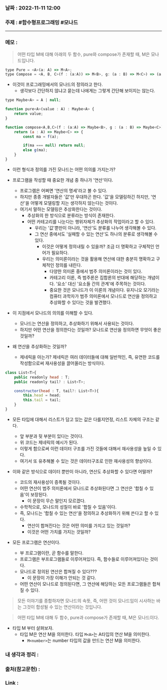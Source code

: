 ### 날짜 : 2022-11-11 12:00
### 주제 : #함수형프로그래밍 #모나드 

---- 

### 메모 : 

> 어떤 타입 M에 대해 아래의 두 함수, pure와 compose가 존재할 때, M은 모나드입니다. 

```javascript
type Pure = <A>(a: A) => M<A>; 
type Compose = <A, B, C>(f : (a:A)) => M<B>, g: (a : B) => M<C>) => (a : A) => M<C>;
```
- 이것이 프로그래밍에서의 모나드의 정의라고 한다. 
	- 생각보다 간단하지 않냐고 묻는데 나에게는 그렇게 간단해 보이지는 않는다. 

```javascript
type Maybe<A> = A | null;

function pure<A>(value : A) : Maybe<A> {
	return value;
}

function compose<A,B,C>(f : (a:A) => Maybe<B>, g : (a : B) => Maybe<C>) : (a: A) => Maybe<C> {
	return (a : A) => Maybe<C> => {
		const ma = f(a);

		if(ma === null) return null;
		else g(ma);
	}
}
```


- 이런 형식과 정의를 가진 모나드는 어떤 의의를 가지는가? 

- 프로그램을 작성할 때 중요한 개념 중 하나가 '연산'이다. 
	- 프로그램은 어쩌면 '연산의 명세'라고 볼 수 있다. 
	- 하지만 종종 개발자들은 '값'만 우대하곤 한다. '값'을 모델링하긴 하지만, '연산'을 어떻게 모델링할 지는 생각하지 않는다는 것이다. 
	- 여기서 말하는 모델링은 추상화한다는 것이다. 
		- 추상화의 한 방식으로 분류라는 방식이 존재한다. 
		- 어떤 카테고리를 나눈다는 행위자체가 추상화의 작업이라고 할 수 있다. 
			- 우리는 '값'뿐만이 아니라, '연산'도 분류를 나누어 생각해볼 수 있다. 
			- 그 연산 중에서도 '실패할 수 있는 연산'도 하나의 분류로 생각해볼 수 있다. 
				- 이것은 어떻게 정의내릴 수 있을까? 조금 더 명확하고 구체적인 언어가 필요하다. 
				- 우리는 의미론이라는 것을 활용해 연산에 대한 충분히 명확하고 구체적인 정의를 내린다. 
					- 다양한 의미론 중에서 범주 의미론이라는 것이 있다. 
					- 카테고리 이론, 즉 범주론은 집합론의 반대에 해당하는 개념이다. '요소' 대신 '요소들 간의 관계'에 주목하는 것이다. 
					- 중요한 것은 모나드가 이 이론의 개념이다. 유지니오 모기라는 컴퓨터 과학자가 범주 의미론에서 모나드로 연산을 정의하고 추상화할 수 있다는 것을 발견했다. 
- 이 지점에서 모나드의 의의를 이해할 수 있다. 
	- 모나드는 연산을 정의하고, 추상화하기 위해서 사용되는 것이다. 
	- 하지만 어떤 연산을 정의한다는 것일까? 모나드로 연산을 정의하면 무엇이 좋은 것일까? 

- 왜 연산을 추상화하는 것일까? 
	- 제네릭을 아는가? 제네릭은 여러 데이터들에 대해 일반적인, 즉, 유연한 코드를 작성함으로써 재사용성을 끌어올리는 방식이다. 

```javascript
class List<T>{
	public readonly head : T;
	public readonly tail? : List<T>;

	constructor(head : T, tail?: List<T>){
		this.head = head;
		this.tail = tail;
	}
}
```
- 모든 타입에 대해서 리스트가 담고 있는 값은 다를지언정, 리스트 자체의 구조는 같다. 
	- 앞 부분과 뒷 부분이 있다는 것이다. 
	- 위 코드는 제네릭의 예시가 된다. 
	- 이렇게 함으로써 이런 데이터 구조를 가진 것들에 대해서 재사용성을 높일 수 있다. 
	- 여기서 또 유추해볼 수 있는 것은 데이터구조로 인한 재사용성의 향상이다. 

- 이와 같은 방식으로 데이터 뿐만이 아니라, 연산도 추상화할 수 있다면 어떨까? 
	- 코드의 재사용성이 증폭될 것이다. 
	- 어떤 연산이 범주 의미론에서 모나드로 추상화된다면 그 연산은 '합칠 수 있음'이 보장된다. 
		- 이 문장이 무슨 말인지 모르겠다. 
	- 수학적으로, 모나드의 성질이 바로 '합칠 수 있음'이다. 
	- 즉, 모나드는 '합칠 수 있는 연산'을 정의하고 추상화하기 위해 쓴다고 할 수 있다. 
		- 연산이 합쳐진다는 것은 어떤 의미를 가지고 있는 것일까? 
		- 이것은 어떤 가치를 가지는 것일까? 

- 모든 프로그램은 연산이다. 
	- 부 프로그램이란, 곧 함수를 말한다. 
	- 프로그램은 부프로그램들로 이루어져있다. 즉, 함수들로 이루어져있다는 것이다. 
	- 모나드로 정의된 연산은 합쳐질 수 있다??? 
		- 이 문장이 가장 이해가 안되는 것 같다. 
	- 어떤 연산이 모나드로 정의된다면, 그 연산에 해당하는 모든 프로그램들은 합쳐질 수 있다. 


> 모든 이야기를 종합하자면 모나드의 속뜻, 즉, 어떤 것이 모나드임이 시사하는 바는 그것이 합성될 수 있는 연산이라는 것입니다. 


> 어떤 타입 M에 대해 두 함수, pure과 compose가 존재할 때, M은 모나드이다. 

- 타입 M 부터 살펴보자. 
	- 타입 M은 연산 M을 의미한다. 타입 `M<A>`는 A타입의 연산 M을 의미한다. 
		- `M<number>`는 number 타입의 값을 만드는 연산 M을 의미한다. 




### 내 생각과 정리 : 


### 출처(참고문헌) : 


### Link : 
